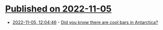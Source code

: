 # [Published on 2022-11-05](index.md)

* [2022-11-05, 12:04:46](https://news.ycombinator.com/item?id=33480663) - [Did you know there are cool bars in Antarctica?](https://drinksdigest.com/2021/10/11/there-are-cool-bars-in-antarctica/)
